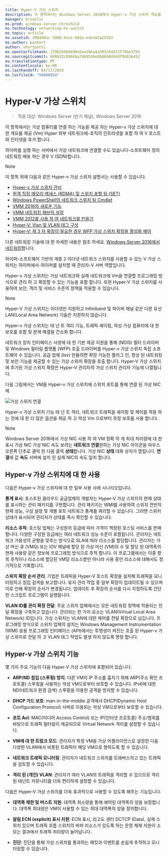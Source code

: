 ```yaml
---
title: Hyper-V 가상 스위치
description: 이 항목에서는 Windows Server 2016에서 Hyper-v 가상 스위치 개요를 제공합니다.
manager: brianlic
ms.prod: windows-server-threshold
ms.technology: networking-hv-switch
ms.topic: article
ms.assetid: 398440ac-5988-41ce-b91e-eab343a255d3
ms.author: pashort
author: shortpatti
ms.openlocfilehash: 17962b9bbb90a5ea1b6a4a303c64d72f74be37b5
ms.sourcegitcommit: 0d0b32c8986ba7db9536e0b8648d4ddf9b03e452
ms.translationtype: MT
ms.contentlocale: ko-KR
ms.lasthandoff: 04/17/2019
ms.locfileid: "59860924"
---
```

# <a name="hyper-v-virtual-switch"></a>Hyper-V 가상 스위치

>적용 대상: Windows Server (반기 채널), Windows Server 2016

이 항목에서는 가상 컴퓨터를 연결 하는 기능을 제공 하는 Hyper-v 가상 스위치에 대 한 개요를 제공 \(Vm\) Hyper 외부 네트워크에\-조직의 인트라넷을 포함 하 여 V 호스트 와 인터넷을 추가 합니다. 

하이퍼를 실행 하는 서버에서 가상 네트워크에 연결할 수도 있습니다\-소프트웨어 정의 네트워킹 배포 하는 경우 V \(SDN\)합니다.

> [!NOTE]  
> 이 항목 외에 다음과 같은 Hyper-v 가상 스위치 설명서는 사용할 수 있습니다.  
>   
> - [Hyper-v 가상 스위치 관리](Manage-Hyper-V-Virtual-Switch.md) 
> - [원격 직접 메모리 액세스 (RDMA) 및 스위치 포함 팀 (SET)](RDMA-and-Switch-Embedded-Teaming.md)
> - [Windows PowerShell의 네트워크 스위치 팀 Cmdlet](https://technet.microsoft.com/library/jj553812.aspx)
> - [VMM 2016의 새로운 기능](https://docs.microsoft.com/system-center/vmm/whats-new#networking)
> - [VMM 네트워킹 패브릭 설정](https://docs.microsoft.com/system-center/vmm/manage-networks)
> - [VMM 2012를 사용 하 여 네트워크를 만들기](https://social.technet.microsoft.com/wiki/contents/articles/3140.create-networks-with-vmm-2012.aspx)  
> - [Hyper-V: Vlan 및 VLAN 태그 구성](https://social.technet.microsoft.com/wiki/contents/articles/1306.hyper-v-configure-vlans-and-vlan-tagging.aspx)  
> - [Hyper-V: 제 3 자 확장이 필요한 경우 WFP 가상 스위치 확장을 활성화 해야](https://social.technet.microsoft.com/wiki/contents/articles/13071.hyper-v-the-wfp-virtual-switch-extension-should-be-enabled-if-it-is-required-by-third-party-extensions.aspx)
>
> 다른 네트워킹 기술에 대 한 자세한 내용은 참조 하세요. [Windows Server 2016에서 네트워킹](https://docs.microsoft.com/windows-server/networking/networking)합니다.
  
하이퍼\-소프트웨어 기반의 계층 2 이더넷 네트워크 스위치를 사용할 수 있는 V 가상 스위치는 하이퍼에서\-하이퍼를 설치할 때 관리자\-V 서버 역할입니다.

Hyper-v 가상 스위치는 가상 네트워크와 실제 네트워크에 Vm을 연결할 프로그래밍 방식으로 관리 하 고 확장할 수 있는 기능을 포함 합니다. 또한 Hyper-V 가상 스위치를 사용하여 보안, 격리 및 서비스 수준의 정책을 적용할 수 있습니다.  
  
> [!NOTE]  
> Hyper-V 가상 스위치는 이더넷만 지원하고 Infiniband 및 파이버 채널 같은 다른 유선 LAN(Local Area Network) 기술은 지원하지 않습니다.  
  
Hyper-v 가상 스위치는 테 넌 트 격리 기능, 트래픽 셰이핑, 악성 가상 컴퓨터에 대 한 보호를 포함 및 문제 해결을 간소화 합니다. 

네트워크 장치 인터페이스 사양에 대 한 기본 제공 지원을 통해 \(NDIS\) 필터 드라이버 및 Windows 필터링 플랫폼 \(WFP\) 호출 드라이버를 Hyper-v 가상 스위치 독립 소프트웨어 수 있습니다. 공급 업체 \(Isv\) 만들려면 확장 가능한 플러그 인, 향상 된 네트워킹 및 보안 기능을 제공할 수 있는 가상 스위치 확장을 호출 합니다. Hyper-V 가상 스위치에 추가된 가상 스위치 확장은 Hyper-V 관리자의 가상 스위치 관리자 기능에 나열됩니다.
  
다음 그림에서는 VM을 Hyper-v 가상 스위치에 스위치 포트를 통해 연결 된 가상 NIC에  
  
![가상 스위치 연결](../media/Hyper-V-Virtual-Switch/Vswitch_01.jpg)  
  
Hyper-v 가상 스위치 기능 테 넌 트 격리, 네트워크 트래픽을 셰이핑 및 제어를 적용 하는 것에 대 한 더 많은 옵션을 제공 하 고 악성 Vm 으로부터 측정 보호를 사용 합니다.

>[!NOTE]
> Windows Server 2016에서 가상 NIC 사용 하 여 VM 정확 하 게 최대 처리량에 대 한 표시 가상 NIC 가상 NIC 속도 보려는 **네트워크 연결**원하는 가상 NIC 아이콘을 마우스 오른쪽 단추로 클릭 한 다음 클릭 **상태**합니다. 가상 NIC **상태** 대화 상자가 열립니다. **연결**에 값 **속도** 서버에 설치 된 실제 NIC의 속도 일치 합니다.
  
## <a name="bkmk_apps"></a>Hyper-v 가상 스위치에 대 한 사용

다음은 Hyper-v 가상 스위치에 대 한 일부 사용 사례 시나리오입니다.

**통계 표시**: 호스트된 클라우드 공급업체의 개발자는 Hyper-V 가상 스위치의 현재 상태를 표시하는 관리 패키지를 구현합니다. 관리 패키지는 WMI를 사용하여 스위치 전반의 현재 성능, 구성 설정 및 개별 포트 네트워크 통계를 쿼리할 수 있습니다. 그러면 스위치 상태가 표시되어 관리자가 상태를 즉시 확인할 수 있습니다.  
  
**리소스 추적**: 호스팅 업체는 구성원의 등급에 따라 가격이 책정된 호스팅 서비스를 판매합니다. 다양한 구성원 등급에는 여러 네트워크 성능 수준이 포함됩니다. 관리자는 네트워크 가용성의 균형을 맞추는 방식으로 SLA에 따라 리소스를 할당합니다. 관리자는 가상 머신 큐 (VMQ) 또는 IOV 채널에 할당 된 가상 머신 (VM)의 수 및 할당 된 대역폭의 현재 사용량 같은 정보에 프로그래밍 방식으로 추적 합니다. 이 프로그램에서는 이중 항목 추적이나 리소스에 할당된 VM당 리소스뿐만 아니라 사용 중인 리소스에 대해서도 정기적으로 기록합니다.  
  
**스위치 확장 순서 관리**: 기업은 트래픽을 Hyper-V 호스트 확장을 설치해 트래픽을 모니터링하고 침입 검색을 보고합니다. 유지 관리 작업 중 일부 확장이 업데이트될 수 있으며 이로 인해 확장의 순서가 변경됩니다. 업데이트 후 확장의 순서를 다시 지정하도록 간단한 스크립트 프로그램이 실행됩니다.  
  
**VLAN ID를 관리 확장 전달**: 주요 스위치 업체에서는 모든 네트워킹 정책에 적용되는 전달 확장을 구축하고 있습니다. 관리되는 한 가지 요소는 VLAN(Virtual Local Area Network) ID입니다. 가상 스위치는 VLAN에 대한 제어를 전달 확장으로 넘깁니다. 프로그래밍 방식으로 스위치 업체의 설치는 Windows Management Instrumentation (WMI) 응용 프로그래밍 인터페이스 (API)에서는 투명성이 켜진는 호출 된 Hyper-v 가상 스위치로 전달 하 고 VLAN 태그 작업도 발생 하지 않도록 명령 합니다.  
  
## <a name="bkmk_func"></a>Hyper-v 가상 스위치 기능
 
몇 가지 주요 기능이 다음 Hyper-V 가상 스위치에 포함되어 있습니다.  
  
-   **ARP/ND 침입 (스푸핑) 방지**: 다른 VM의 IP 주소를 훔치기 위해 ARP(주소 확인 프로토콜) 스푸핑을 사용하는 악성 VM으로부터 보호할 수 있습니다. IPv6에 대한 ND(네트워크 환경 검색) 스푸핑을 이용한 공격을 방지할 수 있습니다.  
  
-   **DHCP 가드 보호**: man-in-the-middle 공격에서 DHCP(Dynamic Host Configuration Protocol) 서버로 이용되는 악성 VM으로부터 보호할 수 있습니다.  
  
-   **포트 Acl**: MAC(미디어 Access Control) 또는 IP(인터넷 프로토콜) 주소/범위를 바탕으로 트래픽 필터링이 제공되므로 Virtual Network 격리를 설정할 수 있습니다.  
  
-   **VM에 대 한 트렁크 모드**: 관리자가 특정 VM을 가상 어플라이언스로 설정한 다음 다양한 VLAN에서 비롯된 트래픽이 해당 VM으로 향하도록 할 수 있습니다.  
  
-   **네트워크 트래픽 모니터링**: 관리자가 네트워크 스위치를 트래버스하고 있는 트래픽을 검토할 수 있습니다.  
  
-   **격리 된 (개인) VLAN**: 관리자가 여러 VLAN의 트래픽을 격리할 수 있으므로 격리된 테넌트 커뮤니티를 더욱 편리하게 설정할 수 있습니다.  
  
다음은 Hyper-V 가상 스위치를 더욱 효과적으로 사용할 수 있도록 해주는 기능입니다.  
  
-   **대역폭 제한 및 버스트 지원**: 대역폭 최소량을 통해 예약된 대역폭의 양을 보장합니다. 대역폭 최대량은 VM이 사용할 수 있는 최대 대역폭의 양을 정의합니다.  
  
-   **알림 ECN (explicit) 표시 지원**:  ECN 표시, 라고도 센터 DCTCP (Data), 실제 스위치 있으며 트래픽 흐름 스위치의 버퍼 리소스가 있도록 하는 운영 체제 자원이 소모는 결과에서 트래픽 처리량이 늘어납니다.  
  
-   **진단**: 진단을 통해 가상 스위치를 통과하는 패킷과 이벤트를 손쉽게 추적하고 모니터링할 수 있습니다.
